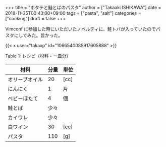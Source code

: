 +++
title = "ホタテと鮭とばのパスタ"
author = ["Takaaki ISHIKAWA"]
date = 2018-11-25T00:43:00+09:00
tags = ["pasta", "salt"]
categories = ["cooking"]
draft = false
+++

Vimconf に参加した時にいただいたノベルティに、鮭トバが入っていたのでパスタにしてみた。旨かった。  

{{< x user="takaxp" id="1066540085917605888" >}}  

<div class="table-caption">
  <span class="table-number">Table 1</span>:
  レシピ（材料・一皿分）
</div>

| 材料    | 分量 | 単位 |
|-------|----|----|
| オリーブオイル | 20  | [cc] |
| にんにく | 1   | 片   |
| ベビーほたて | 4   | 個   |
| 鮭とば  | 少々 |      |
| カイワレ | 少々 |      |
| 白ワイン | 30  | [cc] |
| パスタ  | 110 | [g]  |

